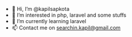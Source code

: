 - 👋 Hi, I’m @kapilsapkota
- 👀 I’m interested in php, laravel and some stuffs
- 🌱 I’m currently learning laravel
- 📫 Contact me on searchin.kapil@gmail.com

<!---
kapilsapkota/kapilsapkota is a ✨ special ✨ repository because its `README.md` (this file) appears on your GitHub profile.
You can click the Preview link to take a look at your changes.
--->

